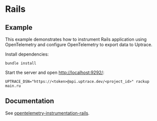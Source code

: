 # Rails

## Example

This example demonstrates how to instrument Rails application using OpenTelemetry and configure
OpenTelemetry to export data to Uptrace.

Install dependencies:

```shell
bundle install
```

Start the server and open [http://localhost:9292/](http://localhost:9292/):

```shell
UPTRACE_DSN="https://<token>@api.uptrace.dev/<project_id>" rackup main.ru
```

## Documentation

See
[opentelemetry-instrumentation-rails](https://github.com/open-telemetry/opentelemetry-ruby/tree/main/instrumentation/rails).
